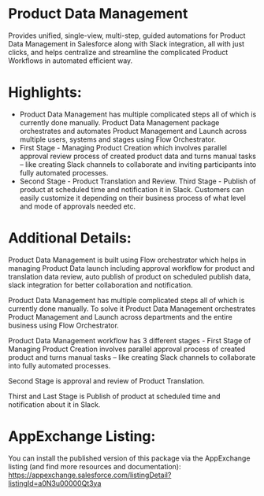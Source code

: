 # Product Data Management

Provides unified, single-view, multi-step, guided automations for Product Data Management in Salesforce along with Slack integration, all with just clicks, and helps centralize and streamline the complicated Product Workflows in automated efficient way.


# Highlights:

* Product Data Management has multiple complicated steps all of which is currently done manually. Product Data Management package orchestrates and automates Product Management and Launch across multiple users, systems and stages using Flow Orchestrator.
* First Stage - Managing Product Creation which involves parallel approval review process of created product data and turns manual tasks – like creating Slack channels to collaborate and inviting participants into fully automated processes.
* Second Stage - Product Translation and Review.
Third Stage - Publish of product at scheduled time and notification it in Slack. Customers can easily customize it depending on their business process of what level and mode of approvals needed etc.


# Additional Details: 

Product Data Management is built using Flow orchestrator which helps in managing Product Data launch including approval workflow for product and translation data review, auto publish of product on scheduled publish data, slack integration for better collaboration and notification.

Product Data Management has multiple complicated steps all of which is currently done manually. To solve it Product Data Management orchestrates Product Management and Launch across departments and the entire business using Flow Orchestrator.

Product Data Management workflow has 3 different stages - First Stage of Managing Product Creation involves parallel approval process of created product and turns manual tasks – like creating Slack channels to collaborate into fully automated processes.

Second Stage is approval and review of Product Translation.

Thirst and Last Stage is Publish of product at scheduled time and notification about it in Slack.


# AppExchange Listing:

You can install the published version of this package via the AppExchange listing (and find more resources and documentation): https://appexchange.salesforce.com/listingDetail?listingId=a0N3u00000Qt3ya
